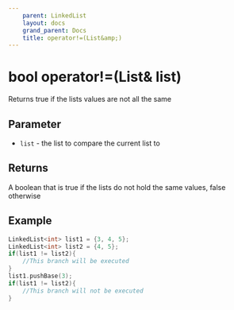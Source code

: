 ```yaml
---
    parent: LinkedList
    layout: docs
    grand_parent: Docs
    title: operator!=(List&amp;)
---
```

# bool operator!=(List&amp; list)
Returns true if the lists values are not all the same

## Parameter
- `list` - the list to compare the current list to

## Returns
A boolean that is true if the lists do not hold the same values, false otherwise

## Example
```cpp
LinkedList<int> list1 = {3, 4, 5};
LinkedList<int> list2 = {4, 5};
if(list1 != list2){
    //This branch will be executed
}
list1.pushBase(3);
if(list1 != list2){
    //This branch will not be executed
}